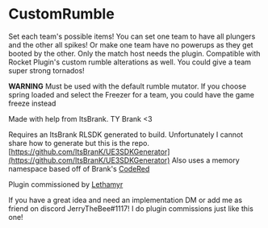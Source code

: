 # CustomRumble

Set each team's possible items! You can set one team to have all plungers and the other all spikes! Or make one team have no powerups as they get booted by the other. Only the match host needs the plugin. Compatible with Rocket Plugin's custom rumble alterations as well. You could give a team super strong tornados!

**WARNING** Must be used with the default rumble mutator. If you choose spring loaded and select the Freezer for a team, you could have the game freeze instead

Made with help from ItsBrank. TY Brank \<3

Requires an ItsBrank RLSDK generated to build. Unfortunately I cannot share how to generate but this is the repo. [https://github.com/ItsBranK/UE3SDKGenerator](https://github.com/ItsBranK/UE3SDKGenerator)
Also uses a memory namespace based off of Brank's [CodeRed](https://github.com/CodeRedModding/CodeRed-Universal)

Plugin commissioned by [Lethamyr](https://youtube.com/c/Lethamyr)

If you have a great idea and need an implementation DM or add me as friend on discord JerryTheBee#1117! I do plugin commissions just like this one!
